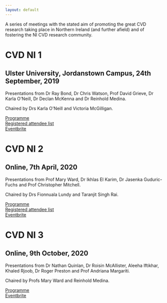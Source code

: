 ```yaml
---
layout: default
---
```

A series of meetings with the stated aim of promoting the great CVD research taking place in Northern Ireland (and further afield) and of fostering the NI CVD research community.

# CVD NI 1
## Ulster University, Jordanstown Campus, 24th September, 2019

Presentations from Dr Ray Bond, Dr Chris Watson, Prof David Grieve, Dr Karla O'Neill, Dr Declan McKenna and Dr Reinhold Medina.  

Chaired by Drs Karla O'Neill and Victoria McGilligan.  

[Programme](assets/CVDNI/Programme1.pdf)     
[Registered attendee list](assets/CVDNI/Attendee1.pdf)  
[Eventbrite](https://www.eventbrite.co.uk/e/cvd-ni-symposium-tickets-72262646521)


# CVD NI 2
## Online, 7th April, 2020

Presentations from Prof Mary Ward, Dr Ikhlas El Karim, Dr Jasenka Guduric-Fuchs and Prof Christopher Mitchell.

Chaired by Drs Fionnuala Lundy and Taranjit Singh Rai.  

[Programme](assets/CVDNI/Programme2.pdf)     
[Registered attendee list](assets/CVDNI/Attendee2.pdf)  
[Eventbrite](https://www.eventbrite.co.uk/e/cvd-ni-symposium-tickets-100001687740)

# CVD NI 3
## Online, 9th October, 2020

Presentations from Dr Nathan Quinlan, Dr Roisin McAllister, Aleeha Iftikhar, Khaled Rjoob, Dr Roger Preston and Prof Andriana Margariti.

Chaired by Profs Mary Ward and Reinhold Medina.  

[Programme](assets/CVDNI/Programme3.pdf)     
[Eventbrite](https://www.eventbrite.co.uk/e/cvd-ni-symposium-tickets-122541550075)
